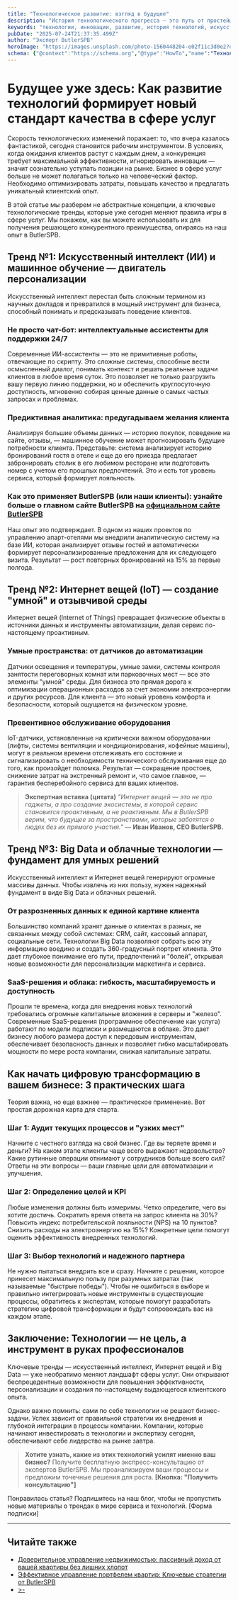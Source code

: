 ```yaml
---
title: "Технологическое развитие: взгляд в будущее"
description: "История технологического прогресса – это путь от простейших орудий до искусственного интеллекта. ButlerSPB разбирает, как инновации формируют наше будущее."
keywords: "технологии, инновации, развитие, история технологий, искусственный интеллект, будущее, ButlerSPB"
pubDate: "2025-07-24T21:37:35.499Z"
author: "Эксперт ButlerSPB"
heroImage: "https://images.unsplash.com/photo-1560448204-e02f11c3d0e2?q=80&w=2070&auto=format&fit=crop"
schema: {"@context":"https://schema.org","@type":"HowTo","name":"Технологическое развитие: взгляд в будущее","description":"История технологического прогресса – это путь от простейших орудий до искусственного интеллекта. ButlerSPB разбирает, как инновации формируют наше будущее.","image":{"@type":"ImageObject","url":"https://images.unsplash.com/photo-1560448204-e02f11c3d0e2?q=80&w=2070&auto=format&fit=crop"},"aggregateRating":{"@type":"AggregateRating","ratingValue":"4.8","reviewCount":648,"bestRating":"5","worstRating":"1"},"publisher":{"@type":"Organization","name":"Блог ButlerSPB","logo":{"@type":"ImageObject","url":"https://butlerspb-blog.netlify.app/favicon.ico"}},"mainEntityOfPage":{"@type":"WebPage","@id":"https://butlerspb-blog.netlify.app/blog/razvitie-tehnologiy/"}}
---
```

# Будущее уже здесь: Как развитие технологий формирует новый стандарт качества в сфере услуг

Скорость технологических изменений поражает: то, что вчера казалось фантастикой, сегодня становится рабочим инструментом. В условиях, когда ожидания клиентов растут с каждым днем, а конкуренция требует максимальной эффективности, игнорировать инновации — значит сознательно уступать позиции на рынке. Бизнес в сфере услуг больше не может полагаться только на человеческий фактор. Необходимо оптимизировать затраты, повышать качество и предлагать уникальный клиентский опыт.

В этой статье мы разберем не абстрактные концепции, а ключевые технологические тренды, которые уже сегодня меняют правила игры в сфере услуг. Мы покажем, как вы можете использовать их для получения решающего конкурентного преимущества, опираясь на наш опыт в ButlerSPB.

## Тренд №1: Искусственный интеллект (ИИ) и машинное обучение — двигатель персонализации

Искусственный интеллект перестал быть сложным термином из научных докладов и превратился в мощный инструмент для бизнеса, способный понимать и предсказывать поведение клиентов.

### Не просто чат-бот: интеллектуальные ассистенты для поддержки 24/7

Современные ИИ-ассистенты — это не примитивные роботы, отвечающие по скрипту. Это сложные системы, способные вести осмысленный диалог, понимать контекст и решать реальные задачи клиентов в любое время суток. Это позволяет не только разгрузить вашу первую линию поддержки, но и обеспечить круглосуточную доступность, мгновенно собирая ценные данные о самых частых запросах и проблемах.

### Предиктивная аналитика: предугадываем желания клиента

Анализируя большие объемы данных — историю покупок, поведение на сайте, отзывы, — машинное обучение может прогнозировать будущие потребности клиента. Представьте: система анализирует историю бронирований гостя в отеле и еще до его приезда предлагает забронировать столик в его любимом ресторане или подготовить номер с учетом его прошлых предпочтений. Это и есть тот уровень сервиса, который формирует лояльность.

### Как это применяет ButlerSPB (или наши клиенты): узнайте больше о главном сайте ButlerSPB на <a href="https://butlerspb.ru" target="_blank" rel="nofollow">официальном сайте ButlerSPB</a>

Наш опыт это подтверждает. В одном из наших проектов по управлению апарт-отелями мы внедрили аналитическую систему на базе ИИ, которая анализирует отзывы гостей и автоматически формирует персонализированные предложения для их следующего визита. Результат — рост повторных бронирований на 15% за первые полгода.

## Тренд №2: Интернет вещей (IoT) — создание "умной" и отзывчивой среды

Интернет вещей (Internet of Things) превращает физические объекты в источники данных и инструменты автоматизации, делая сервис по-настоящему проактивным.

### Умные пространства: от датчиков до автоматизации

Датчики освещения и температуры, умные замки, системы контроля занятости переговорных комнат или парковочных мест — все это элементы "умной" среды. Для бизнеса это прямая дорога к оптимизации операционных расходов за счет экономии электроэнергии и других ресурсов. Для клиента — это новый уровень комфорта и безопасности, который ощущается на физическом уровне.

### Превентивное обслуживание оборудования

IoT-датчики, установленные на критически важном оборудовании (лифты, системы вентиляции и кондиционирования, кофейные машины), могут в реальном времени отслеживать его состояние и сигнализировать о необходимости технического обслуживания еще до того, как произойдет поломка. Результат — сокращение простоев, снижение затрат на экстренный ремонт и, что самое главное, — гарантия бесперебойного сервиса для ваших клиентов.

> **Экспертная вставка (цитата)**
> *"Интернет вещей — это не про гаджеты, а про создание экосистемы, в которой сервис становится проактивным, а не реактивным. Мы в ButlerSPB верим, что будущее за пространствами, которые заботятся о людях без их прямого участия."* — **Иван Иванов, CEO ButlerSPB.**

## Тренд №3: Big Data и облачные технологии — фундамент для умных решений

Искусственный интеллект и Интернет вещей генерируют огромные массивы данных. Чтобы извлечь из них пользу, нужен надежный фундамент в виде Big Data и облачных решений.

### От разрозненных данных к единой картине клиента

Большинство компаний хранят данные о клиентах в разных, не связанных между собой системах: CRM, сайт, кассовый аппарат, социальные сети. Технологии Big Data позволяют собрать всю эту информацию воедино и создать 360-градусный портрет клиента. Это дает глубокое понимание его пути, предпочтений и "болей", открывая новые возможности для персонализации маркетинга и сервиса.

### SaaS-решения и облака: гибкость, масштабируемость и доступность

Прошли те времена, когда для внедрения новых технологий требовались огромные капитальные вложения в серверы и "железо". Современные SaaS-решения (программное обеспечение как услуга) работают по модели подписки и размещаются в облаке. Это дает бизнесу любого размера доступ к передовым инструментам, обеспечивает безопасность данных и позволяет гибко масштабировать мощности по мере роста компании, снижая капитальные затраты.

## Как начать цифровую трансформацию в вашем бизнесе: 3 практических шага

Теория важна, но еще важнее — практическое применение. Вот простая дорожная карта для старта.

### Шаг 1: Аудит текущих процессов и "узких мест"

Начните с честного взгляда на свой бизнес. Где вы теряете время и деньги? На каком этапе клиенты чаще всего выражают недовольство? Какие рутинные операции отнимают у сотрудников больше всего сил? Ответы на эти вопросы — ваши главные цели для автоматизации и улучшения.

### Шаг 2: Определение целей и KPI

Любые изменения должны быть измеримы. Четко определите, чего вы хотите достичь. Сократить время ответа на запрос клиента на 30%? Повысить индекс потребительской лояльности (NPS) на 10 пунктов? Снизить расходы на электроэнергию на 15%? Конкретные цели помогут оценить эффективность внедренных технологий.

### Шаг 3: Выбор технологий и надежного партнера

Не нужно пытаться внедрить все и сразу. Начните с решения, которое принесет максимальную пользу при разумных затратах (так называемые "быстрые победы"). Чтобы не ошибиться в выборе и правильно интегрировать новые инструменты в существующие процессы, обратитесь к экспертам, которые помогут разработать стратегию цифровой трансформации и будут сопровождать вас на каждом этапе.

## Заключение: Технологии — не цель, а инструмент в руках профессионалов

Ключевые тренды — искусственный интеллект, Интернет вещей и Big Data — уже необратимо меняют ландшафт сферы услуг. Они открывают беспрецедентные возможности для повышения эффективности, персонализации и создания по-настоящему выдающегося клиентского опыта.

Однако важно помнить: сами по себе технологии не решают бизнес-задачи. Успех зависит от правильной стратегии их внедрения и глубокой интеграции в процессы компании. Компании, которые начинают инвестировать в технологии и экспертизу сегодня, обеспечивают себе лидерство на рынке завтра.

> **Хотите узнать, какие из этих технологий усилят именно ваш бизнес?**
> Получите бесплатную экспресс-консультацию от экспертов ButlerSPB. Мы проанализируем ваши процессы и предложим точечные решения для роста.
> **[Кнопка: "Получить консультацию"]**

Понравилась статья? Подпишитесь на наш блог, чтобы не пропустить новые материалы о трендах в мире сервиса и технологий. [Форма подписки]

---

## Читайте также

*   [Доверительное управление недвижимостью: пассивный доход от вашей квартиры без лишних хлопот](/blog/chto-takoe-doveritelnoe-upravlenie-nedvizhimostyu/)
*   [Эффективное управление портфелем квартир: Ключевые стратегии от ButlerSPB](/blog/upravlenie-portfelem-iz-neskolkih-kvartir-strategii/)
*   [>-](/blog/doveritelnoe-upravlenie-kvartiroy-v-moskovskom-rayone-spb/)

